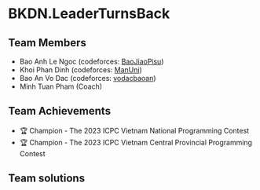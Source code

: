 # BKDN.LeaderTurnsBack

## Team Members
- Bao Anh Le Ngoc (codeforces: [BaoJiaoPisu](https://codeforces.com/profile/BaoJiaoPisu))
- Khoi Phan Dinh (codeforces: [ManUni](https://codeforces.com/profile/KhiNaoTotNghiep))
- Bao An Vo Dac (codeforces: [vodacbaoan](https://codeforces.com/profile/vodacbaoan))
- Minh Tuan Pham (Coach)

## Team Achievements
- 🏆 Champion - The 2023 ICPC Vietnam National Programming Contest
- 🏆 Champion - The 2023 ICPC Vietnam Central Provincial Programming Contest

## Team solutions
